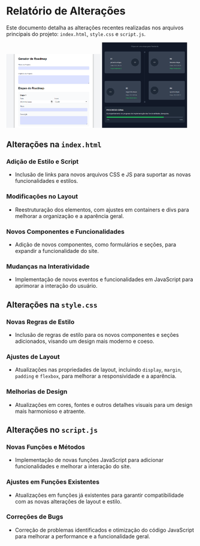 # Relatório de Alterações
Este documento detalha as alterações recentes realizadas nos arquivos principais do projeto: `index.html`, `style.css` e `script.js`.

<p float="left">
  <img src="./img/homeImg.png" width="50%" height="" />
  <img src="./img/etapasImg.png" width="45%" />
</p>



## Alterações na `index.html`

### Adição de Estilo e Script
- Inclusão de links para novos arquivos CSS e JS para suportar as novas funcionalidades e estilos.

### Modificações no Layout
- Reestruturação dos elementos, com ajustes em containers e divs para melhorar a organização e a aparência geral.

### Novos Componentes e Funcionalidades
- Adição de novos componentes, como formulários e seções, para expandir a funcionalidade do site.

### Mudanças na Interatividade
- Implementação de novos eventos e funcionalidades em JavaScript para aprimorar a interação do usuário.

## Alterações na `style.css`

### Novas Regras de Estilo
- Inclusão de regras de estilo para os novos componentes e seções adicionados, visando um design mais moderno e coeso.

### Ajustes de Layout
- Atualizações nas propriedades de layout, incluindo `display`, `margin`, `padding` e `flexbox`, para melhorar a responsividade e a aparência.

### Melhorias de Design
- Atualizações em cores, fontes e outros detalhes visuais para um design mais harmonioso e atraente.

## Alterações no `script.js`

### Novas Funções e Métodos
- Implementação de novas funções JavaScript para adicionar funcionalidades e melhorar a interação do site.

### Ajustes em Funções Existentes
- Atualizações em funções já existentes para garantir compatibilidade com as novas alterações de layout e estilo.

### Correções de Bugs
- Correção de problemas identificados e otimização do código JavaScript para melhorar a performance e a funcionalidade geral.
